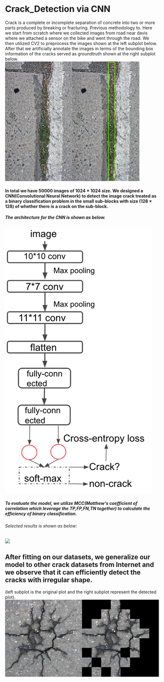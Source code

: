 # Crack_Detection via CNN
Crack is a complete or incomplete separation of concrete into two or more parts produced by breaking or fracturing. Previous methodology to.
Here we start from scratch where we collected images from road near davis where we attached a sensor on the bike and went through the road. We then utilized CV2 to preprocess the images shown at the left subplot below. After that we artificially annotate the images in terms of the bounding box information of the cracks served as groundtruth shown at the right subplot below.<br>
![](images/Images_Annotation.png)

#### In total we have 50000 images of 1024 * 1024 size. We designed a CNN(Convolutional Neural Network) to detect the image crack treated as a binary classification problem in the small sub-blocks with size (128 * 128) of whether there is a crack on the sub-block. 

##### The architecture for the CNN is shown as below.
![](images/architecture.png)
##### To evaluate the model, we utilize MCC(Matthew's coefficient of correlation which leverage the TP,FP,FN,TN together) to calculate the efficiency of binary classification.

###### Selected results is shown as below:
![](images/Boundary_effects.png)


## After fitting on our datasets, we generalize our model to other crack datasets from Internet and we observe that it can efficiently detect the cracks with irregular shape.
(left subplot is the original plot and the right subplot represent the detected plot).
![](images/Generalization.png)
